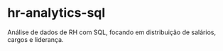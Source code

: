 # hr-analytics-sql
Análise de dados de RH com SQL, focando em distribuição de salários, cargos e liderança.
